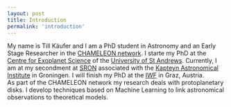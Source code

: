 ```yaml
---
layout: post
title: Introduction
permalink: 'introduction'
---
```

My name is Till Käufer and I am a PhD student in Astronomy and an Early Stage Researcher in the [CHAMELEON network](https://chameleon.iwf.oeaw.ac.at/).
I starte my PhD at the [Centre for Exoplanet Science](https://www.st-andrews.ac.uk/exoplanets/) of the [University of St&nbsp;Andrews](https://www.st-andrews.ac.uk/).
Currently, I am at my secondment at [SRON](https://www.sron.nl/) associated with the [Kapteyn Astronomical Institute](https://www.rug.nl/research/kapteyn/) in Groningen. 
I will finish my PhD at the [IWF](https://www.oeaw.ac.at/en/iwf) in Graz, Austria.  
As part of the CHAMELEON network my research deals with protoplanetary disks. I develop techniques based on Machine Learning to link astronomical observations to theoretical models.


